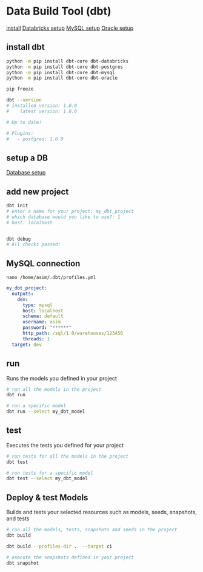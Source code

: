 # Data Build Tool (dbt)
[install](https://docs.getdbt.com/docs/core/pip-install)
[Databricks setup](https://docs.getdbt.com/docs/core/connect-data-platform/databricks-setup)
[MySQL setup](https://docs.getdbt.com/docs/core/connect-data-platform/mysql-setup)
[Oracle setup](https://docs.getdbt.com/docs/core/connect-data-platform/oracle-setup)


## install dbt
```bash
python -m pip install dbt-core dbt-databricks
python -m pip install dbt-core dbt-postgres
python -m pip install dbt-core dbt-mysql
python -m pip install dbt-core dbt-oracle

pip freeze

dbt --version
# installed version: 1.0.0
#    latest version: 1.0.0

# Up to date!

# Plugins:
#   - postgres: 1.0.0
```


## setup a DB
[Database setup](https://www.databricks.com/learn/free-edition)


## add new project
```bash
dbt init
# enter a name for your project: my_dbt_project
# which database would you like to use?: 1
# host: localhost


dbt debug
# All checks passed!
```


## MySQL connection
`nano /home/asim/.dbt/profiles.yml`
```yml
my_dbt_project:
  outputs:
    dev:
      type: mysql
      host: localhost
      schema: default
      username: asim
      password: "******"
      http_path: /sql/1.0/warehouses/123456
      threads: 1
  target: dev
```


## run
Runs the models you defined in your project
```bash
# run all the models in the project
dbt run

# run a specific model
dbt run --select my_dbt_model
```


## test
Executes the tests you defined for your project
```bash
# run tests for all the models in the project
dbt test

# run tests for a specific model
dbt test --select my_dbt_model
```


## Deploy & test Models
Builds and tests your selected resources such as models, seeds, snapshots, and tests
```bash
# run all the models, tests, snapshots and seeds in the project
dbt build

dbt build --profiles-dir .  --target ci

# execute the snapshots defined in your project
dbt snapshot
```
